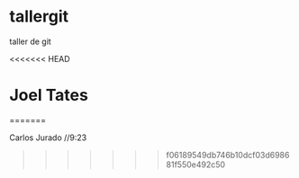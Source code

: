 # tallergit

taller de git

<!-- Carlos Jurado -->
<<<<<<< HEAD
# Joel Tates 
=======

Carlos Jurado //9:23
>>>>>>> f06189549db746b10dcf03d698681f550e492c50
